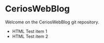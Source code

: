 # CeriosWebBlog

Welcome on the CeriosWebBlog git repository.
<ul>
<li>HTML Test item 1</li>
<li>HTML Test item 2</li>
</ul>